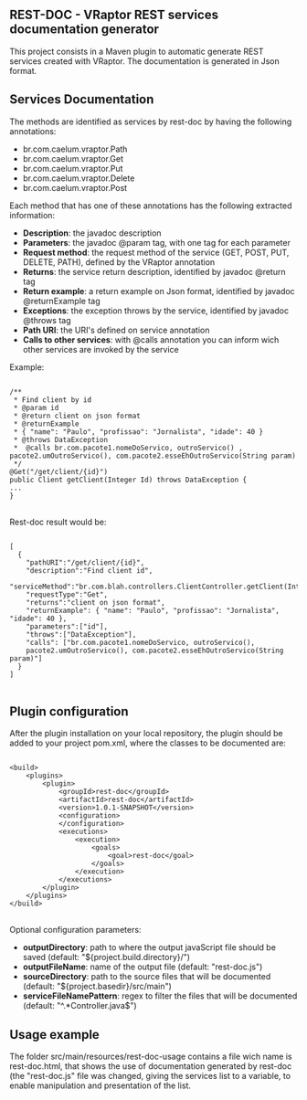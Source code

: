 ## REST-DOC - VRaptor REST services documentation generator

This project consists in a Maven plugin to automatic generate REST services created with VRaptor.
The documentation is generated in Json format.

## Services Documentation

The methods are identified as services by rest-doc by having the following annotations:

- br.com.caelum.vraptor.Path
- br.com.caelum.vraptor.Get
- br.com.caelum.vraptor.Put
- br.com.caelum.vraptor.Delete
- br.com.caelum.vraptor.Post


Each method that has one of these annotations has the following extracted information:

- **Description**: the javadoc description
- **Parameters**: the javadoc @param tag, with one tag for each parameter
- **Request method**: the request method of the service (GET, POST, PUT, DELETE, PATH), defined by the VRaptor annotation
- **Returns**: the service return description, identified by javadoc @return tag
- **Return example**: a return example on Json format, identified by javadoc @returnExample tag
- **Exceptions**: the exception throws by the service, identified by javadoc @throws tag
- **Path URI**: the URI's defined on service annotation
- **Calls to other services**: with @calls annotation you can inform wich other services are invoked by the service  
  

Example:
<pre>
<code>
/**  
 * Find client by id  
 * @param id  
 * @return client on json format  
 * @returnExample  
 * { "name": "Paulo", "profissao": "Jornalista", "idade": 40 }  
 * @throws DataException  
 *  @calls br.com.pacote1.nomeDoServico, outroServico() , pacote2.umOutroServico(), com.pacote2.esseEhOutroServico(String param)
 */
@Get("/get/client/{id}")  
public Client getClient(Integer Id) throws DataException {  
...  
}
</code>
</pre>

Rest-doc result would be:  
<pre>
<code>  
[  
  {  
    "pathURI":"/get/client/{id}",  
    "description":"Find client id",  
    "serviceMethod":"br.com.blah.controllers.ClientController.getClient(Integer)",  
    "requestType":"Get",  
    "returns":"client on json format",  
    "returnExample": { "name": "Paulo", "profissao": "Jornalista", "idade": 40 },  
    "parameters":["id"],  
    "throws":["DataException"],  
    "calls": ["br.com.pacote1.nomeDoServico, outroServico(),  
    pacote2.umOutroServico(), com.pacote2.esseEhOutroServico(String param)"]  
  }  
]
</code>
</pre>

## Plugin configuration

After the plugin installation on your local repository, the plugin should be added to your project pom.xml, where the classes to be documented are:

<pre>
<code>
&lt;build&gt;
	&lt;plugins&gt;
		&lt;plugin&gt;
			&lt;groupId&gt;rest-doc&lt;/groupId&gt;
			&lt;artifactId&gt;rest-doc&lt;/artifactId&gt;
			&lt;version&gt;1.0.1-SNAPSHOT&lt;/version&gt;
			&lt;configuration&gt;
			&lt;/configuration&gt;
			&lt;executions&gt;
				&lt;execution&gt;
					&lt;goals&gt;
						&lt;goal&gt;rest-doc&lt;/goal&gt;
					&lt;/goals&gt;
				&lt;/execution&gt;
			&lt;/executions&gt;
		&lt;/plugin&gt;
	&lt;/plugins&gt;
&lt;/build&gt;
</code>
</pre>

Optional configuration parameters:  

- **outputDirectory**: path to where the output javaScript file should be saved (default: "${project.build.directory}/")
- **outputFileName**: name of the output file (default: "rest-doc.js")  
- **sourceDirectory**: path to the source files that will be documented (default: "${project.basedir}/src/main")  
- **serviceFileNamePattern**: regex to filter the files that will be documented (default: "^.*Controller\.java$")  


## Usage example

The folder src/main/resources/rest-doc-usage contains a file wich name is rest-doc.html, that shows the use of documentation
generated by rest-doc (the "rest-doc.js" file was changed, giving the services list to a variable, to enable manipulation and
presentation of the list.